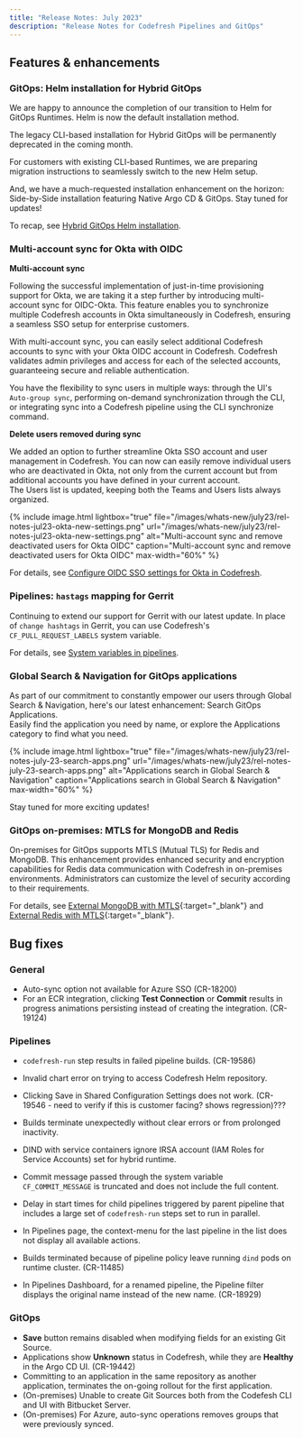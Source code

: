 ```yaml
---
title: "Release Notes: July 2023"
description: "Release Notes for Codefresh Pipelines and GitOps"
---
```


## Features & enhancements

### GitOps: Helm installation for Hybrid GitOps
We are happy to announce the completion of our transition to Helm for GitOps Runtimes. Helm is now the default installation method.

The legacy CLI-based installation for Hybrid GitOps will be permanently deprecated in the coming month.

For customers with existing CLI-based Runtimes, we are preparing migration instructions to seamlessly switch to the new Helm setup. 

And, we have a much-requested installation enhancement on the horizon: Side-by-Side installation featuring Native Argo CD & GitOps. 
Stay tuned for updates!

To recap, see [Hybrid GitOps Helm installation]({{site.baseurl}}/docs/installation/gitops/hybrid-gitops-helm-installation/).

### Multi-account sync for Okta with OIDC

**Multi-account sync**

Following the successful implementation of just-in-time provisioning support for Okta, we are taking it a step further by introducing multi-account sync for OIDC-Okta. This feature enables you to synchronize multiple Codefresh accounts in Okta simultaneously in Codefresh, ensuring a seamless SSO setup for enterprise customers.

With multi-account sync, you can easily select additional Codefresh accounts to sync with your Okta OIDC account in Codefresh. Codefresh validates admin privileges and access for each of the selected accounts, guaranteeing secure and reliable authentication. 

You have the flexibility to sync users in multiple ways: through the UI's `Auto-group sync`, performing on-demand synchronization through the CLI, or integrating sync into a Codefresh pipeline using the CLI synchronize command.



**Delete users removed during sync**

We added an option to further streamline Okta SSO account and user management in Codefresh. You can now can easily remove individual users who are deactivated in Okta, not only from the current account but from additional accounts you have defined in your current account.  
The Users list is updated, keeping both the Teams and Users lists always organized.

 {% include 
image.html 
lightbox="true" 
file="/images/whats-new/july23/rel-notes-jul23-okta-new-settings.png" 
url="/images/whats-new/july23/rel-notes-jul23-okta-new-settings.png" 
alt="Multi-account sync and remove deactivated users for Okta OIDC" 
caption="Multi-account sync and remove deactivated users for Okta OIDC" 
max-width="60%" 
%}

For details, see [Configure OIDC SSO settings for Okta in Codefresh]({{site.baseurl}}/docs/administration/single-sign-on/oidc/oidc-okta/#how-to). 


### Pipelines: `hastags` mapping for Gerrit
Continuing to extend our support for Gerrit with our latest update. In place of `change hashtags` in Gerrit, you can use Codefresh's `CF_PULL_REQUEST_LABELS` system variable.

For details, see [System variables in pipelines]({{site.baseurl}}/docs/pipelines/variables/#system-variables).


### Global Search & Navigation for GitOps applications
As part of our commitment to constantly empower our users through Global Search & Navigation, here's our latest enhancement: Search GitOps Applications.  
Easily find the application you need by name, or explore the Applications category to find what you need. 

 {% include 
image.html 
lightbox="true" 
file="/images/whats-new/july23/rel-notes-july-23-search-apps.png" 
url="/images/whats-new/july23/rel-notes-july-23-search-apps.png" 
alt="Applications search in Global Search & Navigation" 
caption="Applications search in Global Search & Navigation" 
max-width="60%" 
%}

Stay tuned for more exciting updates!


### GitOps on-premises: MTLS for MongoDB and Redis

On-premises for GitOps supports MTLS (Mutual TLS) for Redis and MongoDB. This enhancement provides enhanced security and encryption capabilities for Redis data communication with Codefresh in on-premises environments. Administrators can customize the level of security according to their requirements. 

For details, see [External MongoDB with MTLS](https://artifacthub.io/packages/helm/codefresh-onprem/codefresh#external-mongodb-with-mtls){:target="\_blank"} and [External Redis with MTLS](https://artifacthub.io/packages/helm/codefresh-onprem/codefresh#external-redis-with-mtls){:target="\_blank"}.



## Bug fixes

### General
* Auto-sync option not available for Azure SSO (CR-18200)
* For an ECR integration, clicking **Test Connection** or **Commit** results in progress animations persisting instead of creating the integration. (CR-19124)


### Pipelines
* `codefresh-run` step results in failed pipeline builds. (CR-19586)
* Invalid chart error on trying to access Codefresh Helm repository.
* Clicking Save in Shared Configuration Settings does not work. (CR-19546 - need to verify if this is customer facing? shows regression)???
* Builds terminate unexpectedly without clear errors or from prolonged inactivity.
* DIND with service containers ignore IRSA account (IAM Roles for Service Accounts) set for hybrid runtime.
* Commit message passed through the system variable `CF_COMMIT_MESSAGE` is truncated and does not include the full content.
* Delay in start times for child pipelines triggered by parent pipeline that includes a large set of `codefresh-run` steps set to run in parallel.
 
* In Pipelines page, the context-menu for the last pipeline in the list does not display all available actions.
* Builds terminated because of pipeline policy leave running `dind` pods on runtime cluster. (CR-11485)
* In Pipelines Dashboard, for a renamed pipeline, the Pipeline filter displays the original name instead of the new name. (CR-18929)


### GitOps
* **Save** button remains disabled when modifying fields for an existing Git Source.
* Applications show **Unknown** status in Codefresh, while they are **Healthy** in the Argo CD UI. (CR-19442)
* Committing to an application in the same repository as another application, terminates the on-going rollout for the first application. 
* (On-premises) Unable to create Git Sources both from the Codefesh CLI and UI with Bitbucket Server.
* (On-premises) For Azure, auto-sync operations removes groups that were previously synced.



